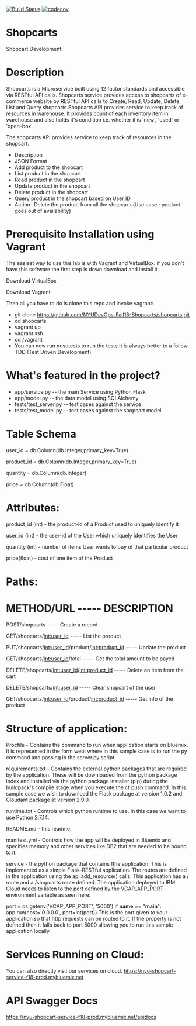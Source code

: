 
[![Build Status](https://travis-ci.org/NYUDevOps-Fall18-Shopcarts/shopcarts.svg?branch=master)](https://travis-ci.org/NYUDevOps-Fall18-Shopcarts/shopcarts)
[![codecov](https://codecov.io/gh/NYUDevOps-Fall18-Shopcarts/shopcarts/branch/master/graph/badge.svg)](https://codecov.io/gh/NYUDevOps-Fall18-Shopcarts/shopcarts)

# Shopcarts
Shopcart Development:

# Description
Shopcarts is a Microservice built using 12 factor standards and accessible via RESTful API calls. Shopcarts service provides access to shopcarts of e-commerce website by RESTful API calls to Create, Read, Update, Delete, List and Query shopcarts.Shopcarts API provides service to keep track of resources in warehouse. It provides count of each inventory item in warehouse and also holds it's condition i.e. whether it is 'new', 'used' or 'open-box'.

The shopcarts API provides service to keep track of resources in the shopcart.

* Description
*	JSON Format
* Add product to the shopcart
*	List product in the shopcart
*	Read product in the shopcart
*	Update product in the shopcart
* Delete product in the shopcart
*	Query product in the shopcart based on User ID
*	Action- Delete the product from all the shopcarts(Use case : product goes out of availability)

# Prerequisite Installation using Vagrant

The easiest way to use this lab is with Vagrant and VirtualBox. if you don't have this software the first step is down download and install it.

Download VirtualBox

Download Vagrant

Then all you have to do is clone this repo and invoke vagrant:

* git clone https://github.com/NYUDevOps-Fall18-Shopcarts/shopcarts.git
* cd shopcarts
* vagrant up
* vagrant ssh
* cd /vagrant
* You can now run nosetests to run the tests.It is always better to a follow TDD (Test Driven Development)

# What's featured in the project?
* app/service.py -- the main Service using Python Flask
* app/model.py -- the data model using SQLAlchemy
* tests/test_server.py -- test cases against the service
* tests/test_model.py -- test cases against the shopcart model


# Table Schema
user_id = db.Column(db.Integer,primary_key=True)

product_id = db.Column(db.Integer,primary_key=True)

quantity = db.Column(db.Integer)

price = db.Column(db.Float)

# Attributes:

product_id (int)    - the product-id of a Product used to uniquely identify it

user_id (int)       - the user-id of the User which uniquely identifies the User

quantity (int)     - number of items User wants to buy of that particular product

price(float)       - cost of one item of the Product

# Paths:

# METHOD/URL	                                              -----                                  DESCRIPTION

POST/shopcarts                                              -----                                 Create a record

GET/shopcarts/<int:user_id>		                              -----                                 List the product

PUT/shopcarts/<int:user_id>/product/<int:product_id>	      -----                                 Update the product

GET/shopcarts/<int:user_id>/total		                        -----                                 Get the total amount to be payed

DELETE/shopcarts/<int:user_id>/<int:product_id>		          -----                                 Delete an item from the cart

DELETE/shopcarts/<int:user_id>	                            -----                                 Clear shopcart of the user

GET/shopcarts/<int:user_id>/product/<int:product_id>	      -----                                 Get info of the product

# Structure of application:

Procfile - Contains the command to run when application starts on Bluemix. It is represented in the form web: <command> where <command> in this sample case is to run the py command and passing in the server.py script.

requirements.txt - Contains the external python packages that are required by the application. These will be downloaded from the python package index and installed via the python package installer (pip) during the buildpack's compile stage when you execute the cf push command. In this sample case we wish to download the Flask package at version 1.0.2 and Cloudant package at version 2.9.0.

runtime.txt - Controls which python runtime to use. In this case we want to use Python 2.7.14.

README.md - this readme.

manifest.yml - Controls how the app will be deployed in Bluemix and specifies memory and other services like DB2 that are needed to be bound to it.

service - the python package that contains fthe application. This is implemented as a simple Flask-RESTful application. The routes are defined in the application using the api.add_resource() calls. This application has a / route and a /shopcarts route defined. The application deployed to IBM Cloud needs to listen to the port defined by the VCAP_APP_PORT environment variable as seen here:

port = os.getenv('VCAP_APP_PORT', '5000')
if __name__ == "__main__":
    app.run(host='0.0.0.0', port=int(port))
This is the port given to your application so that http requests can be routed to it. If the property is not defined then it falls back to port 5000 allowing you to run this sample application locally.

# Services Running on Cloud:
You can also directly visit our services on cloud. https://nyu-shopcart-service-f18-prod.mybluemix.net

# API Swagger Docs
https://nyu-shopcart-service-f18-prod.mybluemix.net/apidocs
